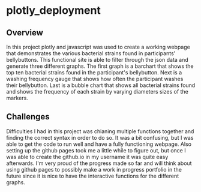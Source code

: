 # plotly_deployment

## Overview
In this project plotly and javascript was used to create a working webpage that demonstrates the various bacterial strains found in participants' bellybuttons. This functional site is able to filter through the json data and generate three different graphs. The first graph is a barchart that shows the top ten bacterial strains found in the participant's bellybutton. Next is a washing frequency gauge that shows how often the participant washes their bellybutton. Last is a bubble chart that shows all bacterial strains found and shows the frequency of each strain by varying diameters sizes of the markers.

## Challenges
Difficulties I had in this project was chianing multiple functions together and finding the correct syntax in order to do so. It was a bit confusing, but I was able to get the code to run well and have a fully functioning webpage. Also setting up the github pages took me a little while to figure out, but once I was able to create the github.io in my username it was quite easy afterwards. I'm very proud of the progress made so far and will think about using github pages to possibly make a work in progress portfolio in the future since it is nice to have the interactive functions for the different graphs. 
